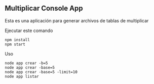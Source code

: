 

## Multiplicar Console App

Esta es una aplicación para generar archivos de tablas de multiplicar

Ejecutar este comando

```
npm install
npm start
```

Uso
```
node app crear -b=5
node app crear -base=5
node app crear -base=5 -limit=10
node app listar
```
